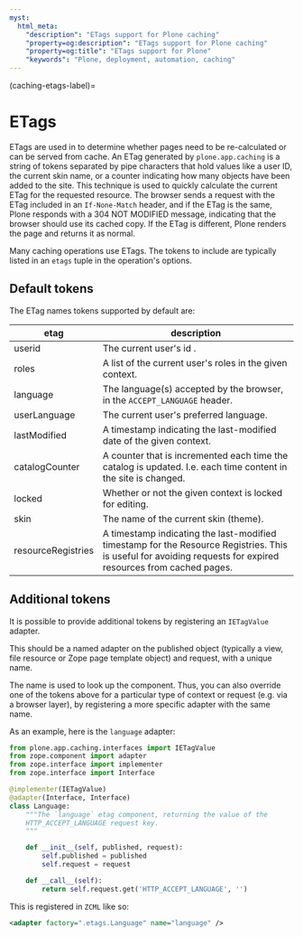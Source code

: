 ```yaml
---
myst:
  html_meta:
    "description": "ETags support for Plone caching"
    "property=og:description": "ETags support for Plone caching"
    "property=og:title": "ETags support for Plone"
    "keywords": "Plone, deployment, automation, caching"
---
```


(caching-etags-label)=

# ETags

ETags are used in to determine whether pages need to be re-calculated or can be served from cache.
An ETag generated by `plone.app.caching` is a string of tokens separated by pipe characters that hold values like a user ID, the current skin name, or a counter indicating how many objects have been added to the site.
This technique is used to quickly calculate the current ETag for the requested resource. 
The browser sends a request with the ETag included in an `If-None-Match` header, and if the ETag is the same, Plone responds with a 304 NOT MODIFIED message, indicating that the browser should use its cached copy. 
If the ETag is different, Plone renders the page and returns it as normal.

Many caching operations use ETags. 
The tokens to include are typically listed in an `etags` tuple in the operation's options.

## Default tokens

The ETag names tokens supported by default are:

| etag | description |
| --- | --- |
| userid | The current user's id .|
| roles | A list of the current user's roles in the given context. |
| language | The language(s) accepted by the browser, in the `ACCEPT_LANGUAGE` header. |
| userLanguage | The current user's preferred language. |
| lastModified | A timestamp indicating the last-modified date of the given context. |
| catalogCounter | A counter that is incremented each time the catalog is updated. I.e. each time content in the site is changed. |
| locked | Whether or not the given context is locked for editing. |
| skin | The name of the current skin (theme). |
| resourceRegistries | A timestamp indicating the last-modified timestamp for the Resource Registries. This is useful for avoiding requests for expired resources from cached pages. |

## Additional tokens

It is possible to provide additional tokens by registering an `IETagValue` adapter.

This should be a named adapter on the published object (typically a view, file resource or Zope page template object) and request, with a unique name.

The name is used to look up the component. 
Thus, you can also override one of the tokens above for a particular type of context or request (e.g. via a browser layer), by registering a more specific adapter with the same name.

As an example, here is the `language` adapter:

```python
from plone.app.caching.interfaces import IETagValue
from zope.component import adapter
from zope.interface import implementer
from zope.interface import Interface

@implementer(IETagValue)
@adapter(Interface, Interface)
class Language:
    """The `language` etag component, returning the value of the
    HTTP_ACCEPT_LANGUAGE request key.
    """

    def __init__(self, published, request):
        self.published = published
        self.request = request

    def __call__(self):
        return self.request.get('HTTP_ACCEPT_LANGUAGE', '')
```

This is registered in `ZCML` like so:

```xml
<adapter factory=".etags.Language" name="language" />
```
